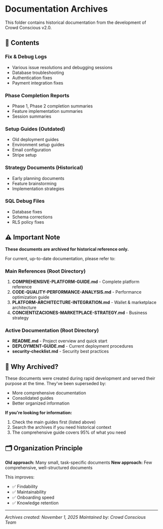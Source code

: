 # Documentation Archives

This folder contains historical documentation from the development of Crowd Conscious v2.0.

## 📁 Contents

### **Fix & Debug Logs**
- Various issue resolutions and debugging sessions
- Database troubleshooting
- Authentication fixes
- Payment integration fixes

### **Phase Completion Reports**
- Phase 1, Phase 2 completion summaries
- Feature implementation summaries
- Session summaries

### **Setup Guides** (Outdated)
- Old deployment guides
- Environment setup guides
- Email configuration
- Stripe setup

### **Strategy Documents** (Historical)
- Early planning documents
- Feature brainstorming
- Implementation strategies

### **SQL Debug Files**
- Database fixes
- Schema corrections
- RLS policy fixes

## ⚠️ Important Note

**These documents are archived for historical reference only.**

For current, up-to-date documentation, please refer to:

### **Main References** (Root Directory)
1. **COMPREHENSIVE-PLATFORM-GUIDE.md** - Complete platform reference
2. **CODE-QUALITY-PERFORMANCE-ANALYSIS.md** - Performance optimization guide
3. **PLATFORM-ARCHITECTURE-INTEGRATION.md** - Wallet & marketplace architecture
4. **CONCIENTIZACIONES-MARKETPLACE-STRATEGY.md** - Business strategy

### **Active Documentation** (Root Directory)
- **README.md** - Project overview and quick start
- **DEPLOYMENT-GUIDE.md** - Current deployment procedures
- **security-checklist.md** - Security best practices

## 📝 Why Archived?

These documents were created during rapid development and served their purpose at the time. They've been superseded by:
- More comprehensive documentation
- Consolidated guides
- Better organized information

**If you're looking for information:**
1. Check the main guides first (listed above)
2. Search the archives if you need historical context
3. The comprehensive guide covers 95% of what you need

## 🗂️ Organization Principle

**Old approach:** Many small, task-specific documents
**New approach:** Few comprehensive, well-structured documents

This improves:
- ✅ Findability
- ✅ Maintainability
- ✅ Onboarding speed
- ✅ Knowledge retention

---

*Archives created: November 1, 2025*
*Maintained by: Crowd Conscious Team*

